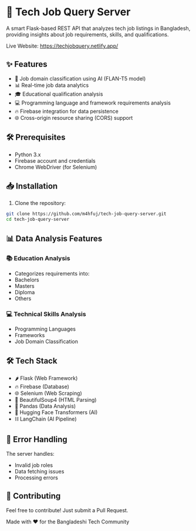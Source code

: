 # 🚀 Tech Job Query Server

A smart Flask-based REST API that analyzes tech job listings in Bangladesh, providing insights about job requirements, skills, and qualifications.

Live Website: https://techjobquery.netlify.app/

## ✨ Features

- 🤖 Job domain classification using AI (FLAN-T5 model)  
- 📊 Real-time job data analytics  
- 🎓 Educational qualification analysis  
- 💻 Programming language and framework requirements analysis  
- 🔥 Firebase integration for data persistence  
- 🌐 Cross-origin resource sharing (CORS) support  

## 🛠️ Prerequisites

- Python 3.x
- Firebase account and credentials
- Chrome WebDriver (for Selenium)

## 📥 Installation

1. Clone the repository:
```bash
git clone https://github.com/m4hfuj/tech-job-query-server.git
cd tech-job-query-server
```


## 📊 Data Analysis Features

### 📚 Education Analysis
- Categorizes requirements into:
- Bachelors
- Masters
- Diploma
- Others

### 💻 Technical Skills Analysis
- Programming Languages
- Frameworks
- Job Domain Classification


## 🛠️ Tech Stack
- 🌶️ Flask (Web Framework)
- 🔥 Firebase (Database)
- 🌐 Selenium (Web Scraping)
- 🍜 BeautifulSoup4 (HTML Parsing)
- 🐼 Pandas (Data Analysis)
- 🤗 Hugging Face Transformers (AI)
- ⛓️ LangChain (AI Pipeline)


## 🐛 Error Handling
The server handles:
- Invalid job roles
- Data fetching issues
- Processing errors

## 🤝 Contributing
Feel free to contribute! Just submit a Pull Request.

Made with ❤️ for the Bangladeshi Tech Community







